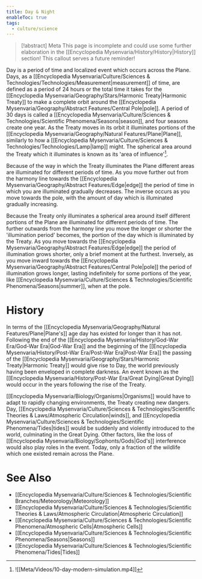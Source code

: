 ```yaml
---
title: Day & Night
enableToc: true
tags:
  - culture/science
---
```


> [!abstract] Meta
> This page is incomplete and could use some further elaboration in the [[Encyclopedia Mysenvaria/History/History|History]] section! This callout serves a future reminder!

Day is a period of time and localized event which occurs across the Plane. Days, as a [[Encyclopedia Mysenvaria/Culture/Sciences & Technologies/Technologies/Measurement|measurement]] of time, are defined as a period of 24 hours or the total time it takes for the [[Encyclopedia Mysenvaria/Geography/Stars/Harmonic Treaty|Harmonic Treaty]] to make a complete orbit around the [[Encyclopedia Mysenvaria/Geography/Abstract Features/Central Pole|pole]]. A period of 30 days is called a [[Encyclopedia Mysenvaria/Culture/Sciences & Technologies/Scientific Phenomena/Seasons|season]], and four seasons create one year. As the Treaty moves in its orbit it illuminates portions of the [[Encyclopedia Mysenvaria/Geography/Natural Features/Plane|Plane]], similarly to how a [[Encyclopedia Mysenvaria/Culture/Sciences & Technologies/Technologies/Lamp|lamp]] might. The spherical area around the Treaty which it illuminates is known as its 'area of influence'[^figure1].

Because of the way in which the Treaty illuminates the Plane different areas are illuminated for different periods of time. As you move further out from the harmony line towards the [[Encyclopedia Mysenvaria/Geography/Abstract Features/Edge|edge]] the period of time in which you are illuminated gradually decreases. The inverse occurs as you move towards the pole, with the amount of day which is illuminated gradually increasing.

Because the Treaty only illuminates a spherical area around itself different portions of the Plane are illuminated for different periods of time. The further outwards from the harmony line you move the longer or shorter the 'illumination period' becomes, the portion of the day which is illuminated by the Treaty. As you move towards the [[Encyclopedia Mysenvaria/Geography/Abstract Features/Edge|edge]] the period of illumination grows shorter, only a brief moment at the furthest. Inversely, as you move inward towards the [[Encyclopedia Mysenvaria/Geography/Abstract Features/Central Pole|pole]] the period of illumination grows longer, lasting indefinitely for some portions of the year, like [[Encyclopedia Mysenvaria/Culture/Sciences & Technologies/Scientific Phenomena/Seasons|summer]], when at the pole.
# History
In terms of the [[Encyclopedia Mysenvaria/Geography/Natural Features/Plane|Plane's]] age day has existed for longer than it has not. Following the end of the [[Encyclopedia Mysenvaria/History/God-War Era/God-War Era|God-War Era]] and the beginning of the [[Encyclopedia Mysenvaria/History/Post-War Era/Post-War Era|Post-War Era]] the passing of the [[Encyclopedia Mysenvaria/Geography/Stars/Harmonic Treaty|Harmonic Treaty]] would give rise to Day, the world previously having been enveloped in complete darkness. An event known as the [[Encyclopedia Mysenvaria/History/Post-War Era/Great Dying|Great Dying]] would occur in the years following the rise of the Treaty.

[[Encyclopedia Mysenvaria/Biology/Organisms|Organisms]] would have to adapt to rapidly changing environments, the Treaty creating new dangers. Day, [[Encyclopedia Mysenvaria/Culture/Sciences & Technologies/Scientific Theories & Laws/Atmospheric Circulation|winds]], and [[Encyclopedia Mysenvaria/Culture/Sciences & Technologies/Scientific Phenomena/Tides|tides]] would be suddenly and violently introduced to the world, culminating in the Great Dying. Other factors, like the loss of [[Encyclopedia Mysenvaria/Biology/Sophonts/Gods|God's]] interference would also play roles in the event. Today, only a fraction of the wildlife which one existed remain across the Plane.
# See Also
- [[Encyclopedia Mysenvaria/Culture/Sciences & Technologies/Scientific Branches/Meteorology|Meteorology]]
- [[Encyclopedia Mysenvaria/Culture/Sciences & Technologies/Scientific Theories & Laws/Atmospheric Circulation|Atmospheric Circulation]]
- [[Encyclopedia Mysenvaria/Culture/Sciences & Technologies/Scientific Phenomena/Atmospheric Cells|Atmospheric Cells]]
- [[Encyclopedia Mysenvaria/Culture/Sciences & Technologies/Scientific Phenomena/Seasons|Seasons]]
- [[Encyclopedia Mysenvaria/Culture/Sciences & Technologies/Scientific Phenomena/Tides|Tides]]

[^figure1]: ![[Meta/Videos/10-day-modern-simulation.mp4]]